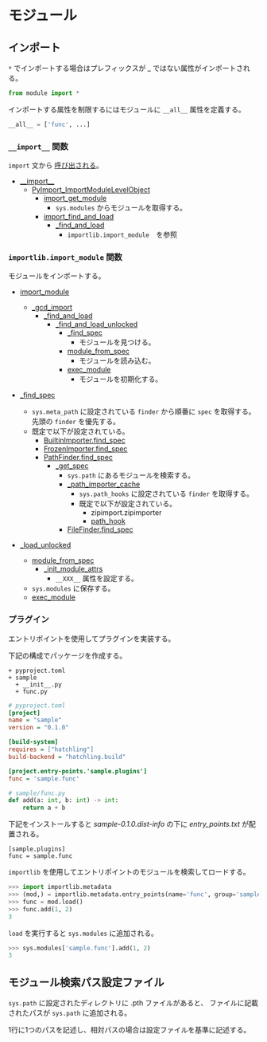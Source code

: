 # モジュール

## インポート

`*` でインポートする場合はプレフィックスが _ ではない属性がインポートされる。

```python
from module import *
```

インポートする属性を制限するにはモジュールに `__all__` 属性を定義する。

```python
__all__ = ['func', ...]
```

### `__import__` 関数

`import` 文から [呼び出される](https://github.com/python/cpython/blob/v3.13.1/Python/import.c#L3959)。

- [\_\_import__](https://github.com/python/cpython/blob/v3.13.1/Python/bltinmodule.c#L272-L279)
  - [PyImport_ImportModuleLevelObject](https://github.com/python/cpython/blob/v3.13.1/Python/import.c#L3762)
    - [import_get_module](https://github.com/python/cpython/blob/v3.13.1/Python/import.c#L204)
      - `sys.modules` からモジュールを取得する。
    - [import_find_and_load](https://github.com/python/cpython/blob/v3.13.1/Python/import.c#L3692)
      - [_find_and_load](https://github.com/python/cpython/blob/v3.13.1/Lib/importlib/_bootstrap.py#L1349)
        - `importlib.import_module`　を参照

### `importlib.import_module` 関数

モジュールをインポートする。

- [import_module](https://github.com/python/cpython/blob/v3.13.1/Lib/importlib/__init__.py#L88)
  - [_gcd_import](https://github.com/python/cpython/blob/v3.13.1/Lib/importlib/_bootstrap.py#L1387)
    - [_find_and_load](https://github.com/python/cpython/blob/v3.13.1/Lib/importlib/_bootstrap.py#L1360)
      - [_find_and_load_unlocked](https://github.com/python/cpython/blob/v3.13.1/Lib/importlib/_bootstrap.py#L1304)
        - [_find_spec](https://github.com/python/cpython/blob/v3.13.1/Lib/importlib/_bootstrap.py#L1262)
          - モジュールを見つける。
        - [module_from_spec](https://github.com/python/cpython/blob/v3.13.1/Lib/importlib/_bootstrap.py#L819)
          - モジュールを読み込む。
        - [exec_module](https://github.com/python/cpython/blob/v3.13.1/Lib/importlib/_bootstrap_external.py#L1020)
          - モジュールを初期化する。

- [_find_spec](https://github.com/python/cpython/blob/v3.13.1/Lib/importlib/_bootstrap.py#L1262)
  - `sys.meta_path` に設定されている `finder` から順番に `spec` を取得する。先頭の `finder` を優先する。
  - 既定で以下が設定されている。
    - [BuiltinImporter.find_spec](https://github.com/python/cpython/blob/v3.13.1/Lib/importlib/_bootstrap.py#L985)
    - [FrozenImporter.find_spec](https://github.com/python/cpython/blob/v3.13.1/Lib/importlib/_bootstrap.py#L1146)
    - [PathFinder.find_spec](https://github.com/python/cpython/blob/v3.13.1/Lib/importlib/_bootstrap_external.py#L1559)
      - [_get_spec](https://github.com/python/cpython/blob/v3.13.1/Lib/importlib/_bootstrap_external.py#L1533)
        - `sys.path` にあるモジュールを検索する。
        - [_path_importer_cache](https://github.com/python/cpython/blob/v3.13.1/Lib/importlib/_bootstrap_external.py#L1518)
          - `sys.path_hooks` に設定されている `finder` を取得する。
          - 既定で以下が設定されている。
            - zipimport.zipimporter
            - [path_hook](https://github.com/python/cpython/blob/v3.13.1/Lib/importlib/_bootstrap_external.py#L1707)
        - [FileFinder.find_spec](https://github.com/python/cpython/blob/v3.13.1/Lib/importlib/_bootstrap_external.py#L1666)

- [_load_unlocked](https://github.com/python/cpython/blob/v3.13.1/Lib/importlib/_bootstrap.py#L921)
  - [module_from_spec](https://github.com/python/cpython/blob/v3.13.1/Lib/importlib/_bootstrap.py#L819)
    - [_init_module_attrs](https://github.com/python/cpython/blob/v3.13.1/Lib/importlib/_bootstrap.py#L733)
      - `__XXX__` 属性を設定する。
  - `sys.modules` に保存する。
  - [exec_module](https://github.com/python/cpython/blob/v3.13.1/Lib/importlib/_bootstrap_external.py#L1020)

### プラグイン

エントリポイントを使用してプラグインを実装する。

下記の構成でパッケージを作成する。

```text
+ pyproject.toml
+ sample
  + __init__.py
  + func.py
```

```ini
# pyproject.toml
[project]
name = "sample"
version = "0.1.0"

[build-system]
requires = ["hatchling"]
build-backend = "hatchling.build"

[project.entry-points.'sample.plugins']
func = 'sample.func'
```

```Python
# sample/func.py
def add(a: int, b: int) -> int:
    return a + b
```

下記をインストールすると *sample-0.1.0.dist-info* の下に *entry_points.txt* が配置される。

```text
[sample.plugins]
func = sample.func
```

`importlib` を使用してエントリポイントのモジュールを検索してロードする。

```python
>>> import importlib.metadata
>>> (mod,) = importlib.metadata.entry_points(name='func', group='sample.plugins')
>>> func = mod.load()
>>> func.add(1, 2)
3
```

`load` を実行すると `sys.modules` に追加される。

```python
>>> sys.modules['sample.func'].add(1, 2)
3
```

## モジュール検索パス設定ファイル

`sys.path` に設定されたディレクトリに .pth ファイルがあると、
ファイルに記載されたパスが `sys.path` に追加される。

1行に1つのパスを記述し、相対パスの場合は設定ファイルを基準に記述する。
